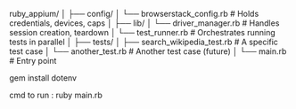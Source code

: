 ruby_appium/
│
├── config/
│   └── browserstack_config.rb     # Holds credentials, devices, caps
│
├── lib/
│   └── driver_manager.rb          # Handles session creation, teardown
│   └── test_runner.rb             # Orchestrates running tests in parallel
│
├── tests/
│   ├── search_wikipedia_test.rb   # A specific test case
│   └── another_test.rb            # Another test case (future)
│
└── main.rb                        # Entry point




 gem install dotenv
 
cmd to run :  ruby main.rb     